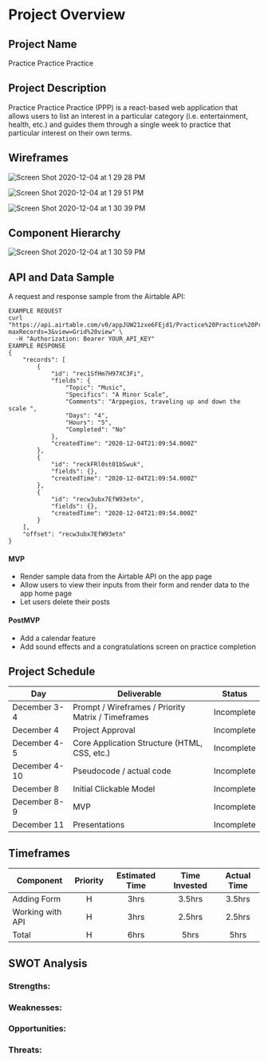 # Project Overview

## Project Name

Practice Practice Practice 

## Project Description

Practice Practice Practice (PPP) is a react-based web application that allows users to list an interest in a particular category (i.e. entertainment, health, etc.) and guides them through a single week to practice that particular interest on their own terms.   


## Wireframes

![Screen Shot 2020-12-04 at 1 29 28 PM](https://user-images.githubusercontent.com/74211139/101216937-409b0580-3635-11eb-9eda-81aee36b1b25.png)

![Screen Shot 2020-12-04 at 1 29 51 PM](https://user-images.githubusercontent.com/74211139/101216974-501a4e80-3635-11eb-88b5-216f2b9b5e5c.png)

![Screen Shot 2020-12-04 at 1 30 39 PM](https://user-images.githubusercontent.com/74211139/101216990-5c9ea700-3635-11eb-968b-926c72a6da89.png)


## Component Hierarchy

![Screen Shot 2020-12-04 at 1 30 59 PM](https://user-images.githubusercontent.com/74211139/101217028-6fb17700-3635-11eb-8ec4-435f8a914b51.png)

## API and Data Sample

A request and response sample from the Airtable API:

```
EXAMPLE REQUEST
curl "https://api.airtable.com/v0/appJUW21zxe6FEjd1/Practice%20Practice%20Practice?maxRecords=3&view=Grid%20view" \
  -H "Authorization: Bearer YOUR_API_KEY"
EXAMPLE RESPONSE
{
    "records": [
        {
            "id": "rec1SfHm7H97XC3Fi",
            "fields": {
                "Topic": "Music",
                "Specifics": "A Minor Scale",
                "Comments": "Arppegios, traveling up and down the scale ",
                "Days": "4",
                "Hours": "5",
                "Completed": "No"
            },
            "createdTime": "2020-12-04T21:09:54.000Z"
        },
        {
            "id": "reckFRl0st01bSwuk",
            "fields": {},
            "createdTime": "2020-12-04T21:09:54.000Z"
        },
        {
            "id": "recw3ubx7EfW93etn",
            "fields": {},
            "createdTime": "2020-12-04T21:09:54.000Z"
        }
    ],
    "offset": "recw3ubx7EfW93etn"
}
```

#### MVP 

- Render sample data from the Airtable API on the app page 
- Allow users to view their inputs from their form and render data to the app home page
- Let users delete their posts

#### PostMVP  

- Add a calendar feature
- Add sound effects and a congratulations screen on practice completion

## Project Schedule

|  Day | Deliverable | Status
|---|---| ---|
|December 3-4| Prompt / Wireframes / Priority Matrix / Timeframes | Incomplete
|December 4| Project Approval | Incomplete
|December 4-5| Core Application Structure (HTML, CSS, etc.) | Incomplete
|December 4-10| Pseudocode / actual code | Incomplete
|December 8| Initial Clickable Model  | Incomplete
|December 8-9| MVP | Incomplete
|December 11| Presentations | Incomplete

## Timeframes

| Component | Priority | Estimated Time | Time Invested | Actual Time |
| --- | :---: |  :---: | :---: | :---: |
| Adding Form | H | 3hrs| 3.5hrs | 3.5hrs |
| Working with API | H | 3hrs| 2.5hrs | 2.5hrs |
| Total | H | 6hrs| 5hrs | 5hrs |

## SWOT Analysis

### Strengths:

### Weaknesses:

### Opportunities:

### Threats: